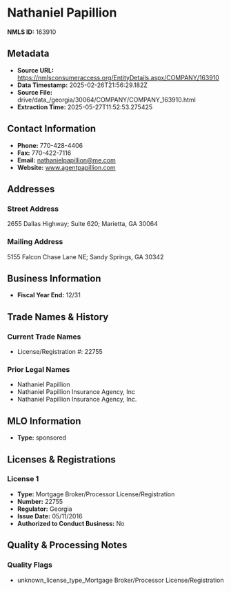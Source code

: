 # Nathaniel Papillion

**NMLS ID:** 163910

## Metadata
- **Source URL:** https://nmlsconsumeraccess.org/EntityDetails.aspx/COMPANY/163910
- **Data Timestamp:** 2025-02-26T21:56:29.182Z
- **Source File:** drive/data_/georgia/30064/COMPANY/COMPANY_163910.html
- **Extraction Time:** 2025-05-27T11:52:53.275425

## Contact Information
- **Phone:** 770-428-4406
- **Fax:** 770-422-7116
- **Email:** nathanielpapillion@me.com
- **Website:** www.agentpapillion.com

## Addresses
### Street Address
2655 Dallas Highway; Suite 620; Marietta, GA 30064

### Mailing Address
5155 Falcon Chase Lane NE; Sandy Springs, GA 30342

## Business Information
- **Fiscal Year End:** 12/31

## Trade Names & History
### Current Trade Names
- License/Registration #: 22755

### Prior Legal Names
- Nathaniel Papillion
- Nathaniel Papillion Insurance Agency, Inc
- Nathaniel Papillion Insurance Agency, Inc.

## MLO Information
- **Type:** sponsored

## Licenses & Registrations

### License 1
- **Type:** Mortgage Broker/Processor License/Registration
- **Number:** 22755
- **Regulator:** Georgia
- **Issue Date:** 05/11/2016
- **Authorized to Conduct Business:** No

## Quality & Processing Notes
### Quality Flags
- unknown_license_type_Mortgage Broker/Processor License/Registration
